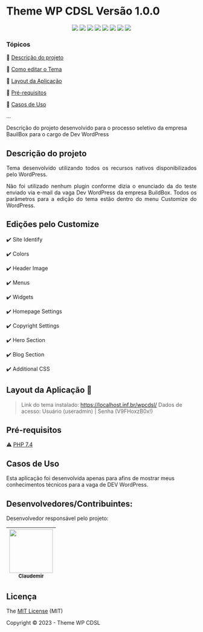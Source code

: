 <h1>Theme WP CDSL Versão 1.0.0</h1> 

<p align="center">
  <img src="https://img.shields.io/static/v1?label=wordpress&message=development&color=blue&style=for-the-badge&logo=wordpress"/>
  <img src="https://img.shields.io/static/v1?label=storm&message=deploy&color=yellow&style=for-the-badge&logo=phpstorm"/>
  <img src="https://img.shields.io/static/v1?label=php&message=language&color=green&style=for-the-badge&logo=php"/>
  <img src="https://img.shields.io/static/v1?label=html5&message=markup&color=black&style=for-the-badge&logo=html5"/>
  <img src="https://img.shields.io/static/v1?label=normalize&message=style&color=red&style=for-the-badge&logo=css3"/>
  <img src="https://img.shields.io/static/v1?label=javascript&message=script&color=brown&style=for-the-badge&logo=javascript"/>
  <img src="http://img.shields.io/static/v1?label=TESTE&message=100%&color=GREEN&style=for-the-badge"/>
  <img src="http://img.shields.io/static/v1?label=STATUS&message=CONCLUIDO&color=GREEN&style=for-the-badge"/>
</p>

### Tópicos 

:small_blue_diamond: [Descrição do projeto](#descrição-do-projeto)

:small_blue_diamond: [Como editar o Tema](#edições-pelo-customize)

:small_blue_diamond: [Layout da Aplicação](#layout-da-aplicação-dash)

:small_blue_diamond: [Pré-requisitos](#pré-requisitos)

:small_blue_diamond: [Casos de Uso](#casos-de-uso)

... 

Descrição do projeto desenvolvido para o processo seletivo da empresa BauilBox para o cargo de Dev WordPress

## Descrição do projeto 

<p align="justify">
  Tema desenvolvido utilizando todos os recursos nativos disponibilizados pelo WordPress.
</p>
<p align="justify">
  Não foi utilizado nenhum plugin conforme dizia o enunciado da do teste enviado via e-mail da vaga Dev WordPress da empresa BuildBox. Todos os parâmetros para a edição do tema estão dentro do menu Customize do WordPress.
</p>

## Edições pelo Customize

:heavy_check_mark: Site Identify

:heavy_check_mark: Colors

:heavy_check_mark: Header Image  

:heavy_check_mark: Menus 

:heavy_check_mark: Widgets

:heavy_check_mark: Homepage Settings

:heavy_check_mark: Copyright Settings

:heavy_check_mark: Hero Section

:heavy_check_mark: Blog Section

:heavy_check_mark: Additional CSS

## Layout da Aplicação :dash:

> Link do tema instalado: https://localhost.inf.br/wpcdsl/
> Dados de acesso: Usuário (useradmin) | Senha (V9FHoxzB0x!)


## Pré-requisitos

:warning: [PHP 7.4](https://www.php.net/releases/7_4_0.php)

## Casos de Uso

Esta aplicação foi desenvolvida apenas para afins de mostrar meus conhecimentos técnicos para a vaga de DEV WordPress.

## Desenvolvedores/Contribuintes:

Desenvolvedor responsável pelo projeto:

| [<img src="https://gitlab.com/uploads/-/system/user/avatar/12553201/avatar.png" width=115><br><sub>Claudemir</sub>](https://github.com/claudemirslopes) |
| :---: |

## Licença 

The [MIT License]() (MIT)

Copyright :copyright: 2023 - Theme WP CDSL


